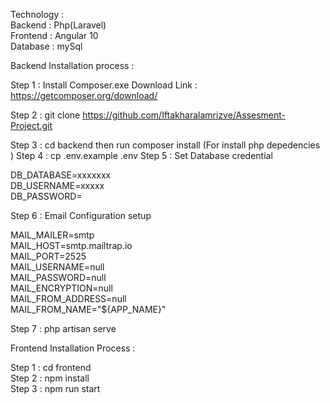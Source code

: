 Technology :                                                                                                                                             
Backend : Php(Laravel)                                                                                                                             
Frontend : Angular 10                                                                                                                                         
Database : mySql                                                                                                                    

Backend Installation process :

Step 1 : Install Composer.exe 
Download Link : https://getcomposer.org/download/

Step 2 : git clone https://github.com/Iftakharalamrizve/Assesment-Project.git

Step 3 : cd backend then run  composer install (For install php depedencies )
Step 4 : cp .env.example .env
Step 5 : Set Database credential 

DB_DATABASE=xxxxxxx                                 
DB_USERNAME=xxxxx                                                                                                 
DB_PASSWORD=

Step 6 : Email Configuration setup 

MAIL_MAILER=smtp                                                                                                         
MAIL_HOST=smtp.mailtrap.io                                                                                                                                   
MAIL_PORT=2525                                                                                                                                
MAIL_USERNAME=null                                                                                                                       
MAIL_PASSWORD=null                                                                                                                
MAIL_ENCRYPTION=null                                                                                                              
MAIL_FROM_ADDRESS=null                                                                                                                   
MAIL_FROM_NAME="${APP_NAME}" 

Step 7 : php artisan serve

Frontend Installation Process :

Step 1 : cd frontend                                                                                                            
Step 2 : npm install                                                                                                          
Step 3 : npm run start                                                                                                       





